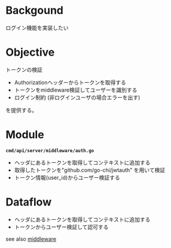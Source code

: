 # Backgound
ログイン機能を実装したい

# Objective
トークンの検証

- Authorizationヘッダーからトークンを取得する
- トークンをmiddleware検証してユーザーを識別する
- ログイン制約 (非ログインユーザの場合エラーを出す)

を提供する。

# Module

**`cmd/api/server/middleware/auth.go`**

- ヘッダにあるトークンを取得してコンテキストに追加する
- 取得したトークンを"github.com/go-chi/jwtauth" を用いて検証
- トークン情報(user_id)からユーザー検証する

# Dataflow

- ヘッダにあるトークンを取得してコンテキストに追加する
- トークンからユーザー検証して認可する

see also [middleware](https://github.com/dev-sota/going-to-go-example/tree/main/cmd/api/middleware/auth.go)
